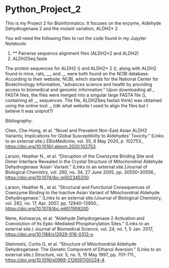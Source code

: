 # Python_Project_2
This is my Project 2 for Bioinformatics. It focuses on the enzyme, Aldehyde Dehydrogenase 2 and the mutant variation, ALDH2* 2. 

You will need the following files to run the code found in my Jupyter Notebook:
1) ** Pairwise sequence alignment files (ALDH2*2 and ALDH2)
2) ALDH2Seq.fasta

The protein sequences for ALDH2 () and ALDH2* 2 (), along with ALDH2 found in mice, rats, __, and __  were both found on the NCBI database. According to their website, NCBI, which stands for the National Center for Biotechnology Information, "advances science and health by providing access to biomedical and genomic information." 
Upon downloading all _ FASTA files, the files were merged into a singular large FASTA file (), containing all __ sequences. The file, ALDH2Seq.fasta(i think) was obtained using the online tool: _ (idk what website I used to align the files but I believe it was uniprot?)

Bibliography:

Chen, Che-Hong, et al. “Novel and Prevalent Non-East Asian ALDH2 Variants; Implications for Global Susceptibility to Aldehydes’ Toxicity.” (Links to an external site.) EBioMedicine, vol. 55, 8 May 2020, p. 102753., https://doi.org/10.1016/j.ebiom.2020.102753. 

Larson, Heather N., et al. “Disruption of the Coenzyme Binding Site and Dimer Interface Revealed in the Crystal Structure of Mitochondrial Aldehyde Dehydrogenase ‘Asian’ Variant.”  (Links to an external site.)Journal of Biological Chemistry, vol. 280, no. 34, 27 June 2005, pp. 30550–30556., https://doi.org/10.1074/jbc.m502345200. 

Larson, Heather N., et al. “Structural and Functional Consequences of Coenzyme Binding to the Inactive Asian Variant of Mitochondrial Aldehyde Dehydrogenase.”  (Links to an external site.)Journal of Biological Chemistry, vol. 282, no. 17, Apr. 2007, pp. 12940–12950., https://doi.org/10.1074/jbc.m607959200. 

Nene, Aishwarya, et al. “Aldehyde Dehydrogenase 2 Activation and Coevolution of Its Εpkc-Mediated Phosphorylation Sites.” (Links to an external site.) Journal of Biomedical Science, vol. 24, no. 1, 5 Jan. 2017, https://doi.org/10.1186/s12929-016-0312-x. 

Steinmetz, Curtis G, et al. “Structure of Mitochondrial Aldehyde Dehydrogenase: The Genetic Component of Ethanol Aversion.” (Links to an external site.) Structure, vol. 5, no. 5, 15 May 1997, pp. 701–711., https://doi.org/10.1016/s0969-2126(97)00224-4.  
